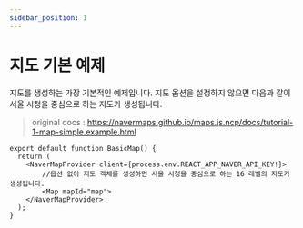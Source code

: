 ```yaml
---
sidebar_position: 1
---
```


# 지도 기본 예제

지도를 생성하는 가장 기본적인 예제입니다. 지도 옵션을 설정하지 않으면 다음과 같이 서울 시청을 중심으로 하는 지도가 생성됩니다.

> original docs : https://navermaps.github.io/maps.js.ncp/docs/tutorial-1-map-simple.example.html

```tsx
export default function BasicMap() {
  return (
    <NaverMapProvider client={process.env.REACT_APP_NAVER_API_KEY!}>
        //옵션 없이 지도 객체를 생성하면 서울 시청을 중심으로 하는 16 레벨의 지도가 생성됩니다.
        <Map mapId="map">
    </NaverMapProvider>
  );
}
```
